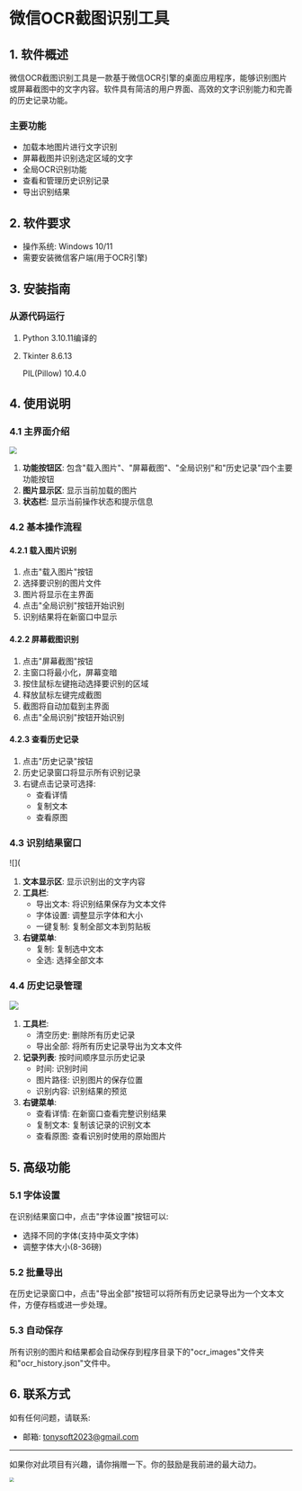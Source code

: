 # 微信OCR截图识别工具 

## 1. 软件概述

微信OCR截图识别工具是一款基于微信OCR引擎的桌面应用程序，能够识别图片或屏幕截图中的文字内容。软件具有简洁的用户界面、高效的文字识别能力和完善的历史记录功能。

### 主要功能

- 加载本地图片进行文字识别
- 屏幕截图并识别选定区域的文字
- 全局OCR识别功能
- 查看和管理历史识别记录
- 导出识别结果

## 2. 软件要求

- 操作系统: Windows 10/11 
- 需要安装微信客户端(用于OCR引擎)

## 3. 安装指南

### 从源代码运行

1. Python 3.10.11编译的

2. Tkinter 8.6.13

   PIL(Pillow) 10.4.0

## 4. 使用说明

### 4.1 主界面介绍

<img src="[](https://github.com/TangTony2023/WechatOCR_Update/blob/main/Photo/2025-04-11%2012%2055%2005.png)" style="zoom: 80%;" />

1. **功能按钮区**: 包含"载入图片"、"屏幕截图"、"全局识别"和"历史记录"四个主要功能按钮
2. **图片显示区**: 显示当前加载的图片
3. **状态栏**: 显示当前操作状态和提示信息

### 4.2 基本操作流程

#### 4.2.1 载入图片识别

1. 点击"载入图片"按钮
2. 选择要识别的图片文件
3. 图片将显示在主界面
4. 点击"全局识别"按钮开始识别
5. 识别结果将在新窗口中显示

#### 4.2.2 屏幕截图识别

1. 点击"屏幕截图"按钮
2. 主窗口将最小化，屏幕变暗
3. 按住鼠标左键拖动选择要识别的区域
4. 释放鼠标左键完成截图
5. 截图将自动加载到主界面
6. 点击"全局识别"按钮开始识别

#### 4.2.3 查看历史记录

1. 点击"历史记录"按钮
2. 历史记录窗口将显示所有识别记录
3. 右键点击记录可选择:
   - 查看详情
   - 复制文本
   - 查看原图

### 4.3 识别结果窗口

![]([](https://github.com/TangTony2023/WechatOCR_Update/blob/main/Photo/2025-04-11%2012%2059%2039.png)

1. **文本显示区**: 显示识别出的文字内容
2. **工具栏**:
   - 导出文本: 将识别结果保存为文本文件
   - 字体设置: 调整显示字体和大小
   - 一键复制: 复制全部文本到剪贴板
3. **右键菜单**:
   - 复制: 复制选中文本
   - 全选: 选择全部文本

### 4.4 历史记录管理

![]([](https://github.com/TangTony2023/WechatOCR_Update/blob/main/Photo/2025-04-11%2013%2001%2032.png))

1. **工具栏**:
   - 清空历史: 删除所有历史记录
   - 导出全部: 将所有历史记录导出为文本文件
2. **记录列表**: 按时间顺序显示历史记录
   - 时间: 识别时间
   - 图片路径: 识别图片的保存位置
   - 识别内容: 识别结果的预览
3. **右键菜单**:
   - 查看详情: 在新窗口查看完整识别结果
   - 复制文本: 复制该记录的识别文本
   - 查看原图: 查看识别时使用的原始图片

## 5. 高级功能

### 5.1 字体设置

在识别结果窗口中，点击"字体设置"按钮可以:

- 选择不同的字体(支持中英文字体)
- 调整字体大小(8-36磅)

### 5.2 批量导出

在历史记录窗口中，点击"导出全部"按钮可以将所有历史记录导出为一个文本文件，方便存档或进一步处理。

### 5.3 自动保存

所有识别的图片和结果都会自动保存到程序目录下的"ocr_images"文件夹和"ocr_history.json"文件中。



## 6. 联系方式

如有任何问题，请联系:

- 邮箱: [tonysoft2023@gmail.com](mailto:tonysoft2023@gmail.com)



---

如果你对此项目有兴趣，请你捐赠一下。你的鼓励是我前进的最大动力。

<img src="[](https://github.com/TangTony2023/WechatOCR_Update/blob/main/Photo/IMG_1677.JPG)" style="zoom: 50%;" />

